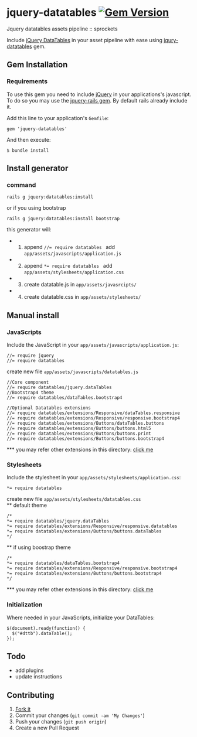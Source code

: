 # jquery-datatables [![Gem Version](https://badge.fury.io/rb/jquery-datatables.svg)](http://badge.fury.io/rb/jquery-datatables)
Jquery datatables assets pipeline :: sprockets

Include [jQuery DataTables](http://www.datatables.net/) in your asset pipeline with ease using [jqury-datatables](https://rubygems.org/gems/jqury-datatables) gem.

## Gem Installation

### Requirements
To use this gem you need to include [jQuery](http://jquery.com/) in your applications's javascript.
To do so you may use the [jquery-rails gem](https://github.com/rails/jquery-rails). By default rails already include it.


Add this line to your application's `Gemfile`:

```
gem 'jquery-datatables'
```

And then execute:

    $ bundle install

## Install generator

### command
``` 
rails g jquery:datatables:install 

```

or if you using bootstrap

``` 
rails g jquery:datatables:install bootstrap 

```

this generator will: 
  -  1. append ```//= require datatables ``` add `app/assets/javascripts/application.js`
  -  2. append ```*= require datatables ``` add `app/assets/stylesheets/application.css`
  -  3. create datatable.js  in ```app/assets/javasrcipts/```
  -  4. create datatable.css in  ```app/assets/stylesheets/```

## Manual install

### JavaScripts

Include the JavaScript in your `app/assets/javascripts/application.js`:
```
//= require jquery
//= require datatables

```
create new file `app/assets/javascripts/datatables.js`
```
//Core component
//= require datatables/jquery.dataTables
//Bootstrap4 theme
//= require datatables/dataTables.bootstrap4

//Optional Datatables extensions
//= require datatables/extensions/Responsive/dataTables.responsive
//= require datatables/extensions/Responsive/responsive.bootstrap4
//= require datatables/extensions/Buttons/dataTables.buttons
//= require datatables/extensions/Buttons/buttons.html5
//= require datatables/extensions/Buttons/buttons.print
//= require datatables/extensions/Buttons/buttons.bootstrap4

```
*** you may refer other extensions in this directory: [click me](https://github.com/mkhairi/jquery-datatables/tree/master/app/assets/javascripts/datatables/extensions)

### Stylesheets
Include the stylesheet in your `app/assets/stylesheets/application.css`:
```
*= require datatables
```

create new file `app/assets/stylesheets/datatables.css`
<br>
** default theme
```
/*
*= require datatables/jquery.dataTables
*= require datatables/extensions/Responsive/responsive.datatables
*= require datatables/extensions/Buttons/buttons.dataTables
*/
```
** if using boostrap theme
```
/*
*= require datatables/dataTables.bootstrap4
*= require datatables/extensions/Responsive/responsive.bootstrap4
*= require datatables/extensions/Buttons/buttons.bootstrap4
*/

```
*** you may refer other extensions in this directory: [click me](https://github.com/mkhairi/jquery-datatables/tree/master/app/assets/stylesheets/datatables/extensions)

### Initialization

Where needed in your JavaScripts, initialize your DataTables:

```
$(document).ready(function() {
  $("#dttb").dataTable();
});
```

## Todo
 - add plugins
 - update instructions

## Contributing

1. [Fork it]( https://github.com/mkhairi/jquery-datatables/fork)
2. Commit your changes (`git commit -am 'My Changes'`)
3. Push your changes (`git push origin`)
5. Create a new Pull Request
